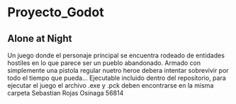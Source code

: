 # Proyecto_Godot
## Alone at Night

Un juego donde el personaje principal se encuentra rodeado de entidades hostiles en lo que parece ser un pueblo abandonado. Armado con simplemente una pistola regular nuetro heroe debera intentar sobrevivir por todo el tiempo que pueda...
Ejecutable incluido dentro del repositorio, para ejecutar el juego el archivo .exe y .pck deben encontrarse en la misma carpeta
Sebastian Rojas Osinaga
56814
